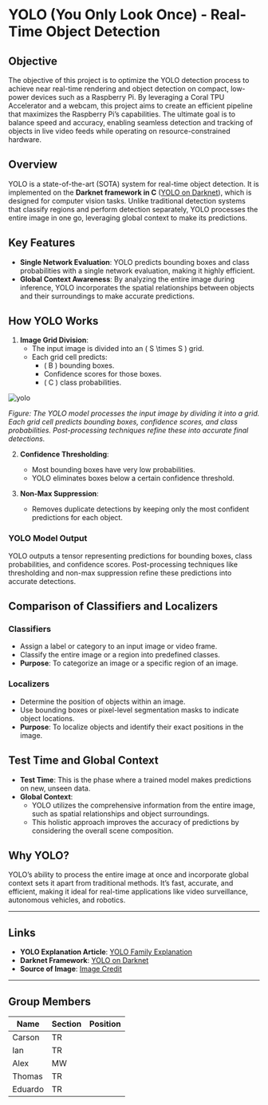 # YOLO (You Only Look Once) - Real-Time Object Detection

## Objective

The objective of this project is to optimize the YOLO detection process to achieve near real-time rendering and object detection on compact, low-power devices such as a Raspberry Pi. By leveraging a Coral TPU Accelerator and a webcam, this project aims to create an efficient pipeline that maximizes the Raspberry Pi’s capabilities. The ultimate goal is to balance speed and accuracy, enabling seamless detection and tracking of objects in live video feeds while operating on resource-constrained hardware.

## Overview

YOLO is a state-of-the-art (SOTA) system for real-time object detection. It is implemented on the **Darknet framework in C** ([YOLO on Darknet](https://pjreddie.com/darknet/yolo/)), which is designed for computer vision tasks. Unlike traditional detection systems that classify regions and perform detection separately, YOLO processes the entire image in one go, leveraging global context to make its predictions.

## Key Features

- **Single Network Evaluation**: YOLO predicts bounding boxes and class probabilities with a single network evaluation, making it highly efficient.
- **Global Context Awareness**: By analyzing the entire image during inference, YOLO incorporates the spatial relationships between objects and their surroundings to make accurate predictions.

## How YOLO Works

1. **Image Grid Division**:
   - The input image is divided into an \( S \times S \) grid.
   - Each grid cell predicts:
     - \( B \) bounding boxes.
     - Confidence scores for those boxes.
     - \( C \) class probabilities.

   
![yolo](https://github.com/user-attachments/assets/df3b3c3f-4e76-44bf-8ce9-9ebe6009443e)

   *Figure: The YOLO model processes the input image by dividing it into a grid. Each grid cell predicts bounding boxes, confidence scores, and class probabilities. Post-processing techniques refine these into accurate final detections.*

2. **Confidence Thresholding**:
   - Most bounding boxes have very low probabilities.
   - YOLO eliminates boxes below a certain confidence threshold.

3. **Non-Max Suppression**:
   - Removes duplicate detections by keeping only the most confident predictions for each object.

### YOLO Model Output

YOLO outputs a tensor representing predictions for bounding boxes, class probabilities, and confidence scores. Post-processing techniques like thresholding and non-max suppression refine these predictions into accurate detections.

## Comparison of Classifiers and Localizers

### Classifiers
- Assign a label or category to an input image or video frame.
- Classify the entire image or a region into predefined classes.
- **Purpose**: To categorize an image or a specific region of an image.

### Localizers
- Determine the position of objects within an image.
- Use bounding boxes or pixel-level segmentation masks to indicate object locations.
- **Purpose**: To localize objects and identify their exact positions in the image.

## Test Time and Global Context

- **Test Time**: This is the phase where a trained model makes predictions on new, unseen data.
- **Global Context**:
  - YOLO utilizes the comprehensive information from the entire image, such as spatial relationships and object surroundings.
  - This holistic approach improves the accuracy of predictions by considering the overall scene composition.

## Why YOLO?

YOLO’s ability to process the entire image at once and incorporate global context sets it apart from traditional methods. It’s fast, accurate, and efficient, making it ideal for real-time applications like video surveillance, autonomous vehicles, and robotics.

---

## Links

- **YOLO Explanation Article**: [YOLO Family Explanation](https://medium.com/@lokwa780/yolo-family-explanation-690515934a6a)
- **Darknet Framework**: [YOLO on Darknet](https://pjreddie.com/darknet/yolo/)
- **Source of Image**: [Image Credit](https://medium.com/@lokwa780/yolo-family-explanation-690515934a6a)

---

## Group Members

| Name    | Section | Position |
|---------|---------|----------|
| Carson  | TR      |          |
| Ian     | TR      |          |
| Alex    | MW      |          |
| Thomas  | TR      |          |
| Eduardo | TR      |          |
